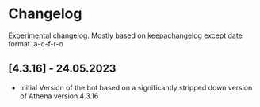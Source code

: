 # Changelog

Experimental changelog. Mostly based on [keepachangelog](https://keepachangelog.com/en/1.0.0/) except date format. a-c-f-r-o

## [4.3.16] - 24.05.2023

- Initial Version of the bot based on a significantly stripped down version of Athena version 4.3.16